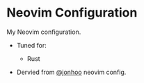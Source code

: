 # Neovim Configuration

My Neovim configuration.

- Tuned for:
  - Rust

- Dervied from [@jonhoo](https://github.com/jonhoo/configs/tree/master/editor/.config/nvim) neovim config.
